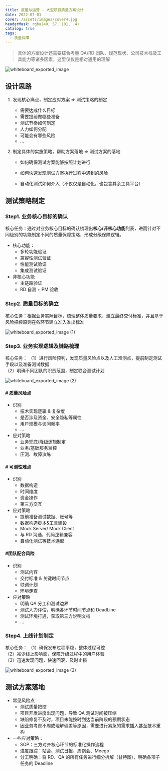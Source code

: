 ```yaml
---
title: 度量与运营 - 大型项目质量方案设计
date: 2022-07-01
cover: /assets/images/cover4.jpg
headerMask: rgba(40, 57, 101, .4)
catalog: true
tags:
  - 质量保障
---
```


> 具体的方案设计还需要综合考量 QA/RD 团队、规范现状、公司技术栈及工具能力等诸多因素，这里仅仅是相对通用的理解

![whiteboard_exported_image](https://swtywang.fun/minio//blog/89b70fdd54eb07efd2b353635a33823a.png)

## 设计思路

1. 发现核心痛点，制定应对方案 => 测试策略的制定

   - 需要达成什么目标
   - 需要提前做哪些准备
   - 测试节奏如何制定
   - 人力如何分配
   - 可能会有哪些风险
   - ...

2. 制定具体的实施策略，帮助方案落地 => 测试方案的落地

   - 如何确保测试方案能够按照计划进行

   - 如何快速发现测试方案执行过程中遇到的风险

   - 自动化测试如何介入（不仅仅是自动化，也包含其余工具平台）

## 测试策略制定

### Step1. 业务核心目标的确认

核心任务：通过对业务核心目标的确认梳理出**核心/非核心功能**列表，进而针对不同级别的功能制定不同的质量保障策略，形成分级保障逻辑。

- 核心功能：
  - 多轮功能验证
  - 兼容性测试验证
  - 性能测试验证
  - 集成测试验证
- 非核心功能
  - 主链路验证
  - RD 自测 + PM 验收

### Step2. 质量目标的确立

核心任务：根据业务实际目标，梳理整体质量要求，建立最终交付标准，并且基于风险把控原则在各环节建立准入准出标准

![whiteboard_exported_image (1)](https://swtywang.fun/minio//blog/586f108ca1d30c968d468c7cb8cf37ed.png)

### Step3. 业务实现逻辑及链路梳理

核心任务：
（1）进行风险预判，发现质量风险点以及人工难测点，提前制定测试手段以及准备测试数据  
（2）明确不同团队的职责范围，制定联合测试计划

![whiteboard_exported_image (2)](https://swtywang.fun/minio//blog/66c715dd5255576e0ec77230f272cdbc.png)

#### # 质量风险点

- 识别
  - 技术实现逻辑 & 复杂度
  - 是否涉及资金、安全隐私等属性
  - 用户规模与访问频率
  - ...
- 应对策略
  - 业务兜底/降级逻辑制定
  - 业务/基础服务监控
  - 压测、故障演练

#### # 可测性难点

- 识别
  - 数据构造
  - 时间维度
  - 资金操作
  - 第三方交互
- 应对策略
  - 提前准备测试数据、账号等
  - 数据构造脚本&工具建设
  - Mock Server/ Mock Client
  - 与 RD 沟通，代码逻辑兼容
  - 自动化测试等技术选型

#### #团队配合风险

- 识别
  - 测试内容
  - 交付标准 & 关键时间节点
  - 联调计划
  - 环境走查
- 应对策略
  - 明确 QA 分工和测试边界
  - 测试人力评估，明确各环节时间节点和 DeadLine
  - 测试环境打通，获取第三方说明文档
  - ...

### Step4. 上线计划制定

核心任务：
（1）确保发布过程平稳，整体过程可控  
（2）减少线上影响面，保障升级过程中的用户体验  
（3）迅速发现问题，快速回滚，及时止损

![whiteboard_exported_image (3)](https://swtywang.fun/minio//blog/afe5ec2065ce17ebe3c5e6ba39feb838.png)

## 测试方案落地

- 常见风险点
  - 测试质量把控
  - 项目开发进度出现问题，导致 QA 测试时间被压缩
  - 缺陷修复不及时，项目未能按时到达当前阶段的预期状态
  - 因业务考虑不周或理解偏差等原因，需要进行紧急的需求插入甚至技术重构
- 一些应对策略：
  - SOP：三方对齐核心环节的标准化操作流程
  - 进度跟踪：站会、测试日报、周例会、Meego
  - 分工明确：将 RD、QA 的所有任务进行细分拆解（甘特图），明确各项子任务的 Deadline
